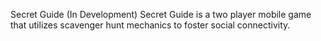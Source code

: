 Secret Guide (In Development)
Secret Guide is a two player mobile game that utilizes scavenger hunt mechanics to foster social connectivity. 
